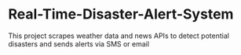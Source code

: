 # Real-Time-Disaster-Alert-System
This project scrapes weather data and news APIs to detect potential disasters and sends alerts via SMS or email
